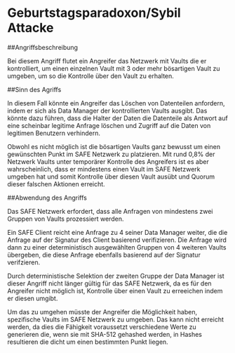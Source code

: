 # Geburtstagsparadoxon/Sybil Attacke

##Angriffsbeschreibung

Bei diesem Angriff flutet ein Angreifer das Netzwerk mit Vaults die er kontrolliert, um einen einzelnen Vault mit 3 oder mehr bösartigen Vault zu umgeben, um so die Kontrolle über den Vault zu erhalten.


##Sinn des Agriffs

In diesem Fall könnte ein Angreifer das Löschen von Datenteilen anfordern, indem er sich als Data Manager der kontrollierten Vaults ausgibt. Das könnte dazu führen, dass die Halter der Daten die Datenteile als Antwort auf eine scheinbar legitime Anfrage löschen und Zugriff auf die Daten von legitimen Benutzern verhindern.

Obwohl es nicht möglich ist die bösartigen Vaults ganz bewusst um einen gewünschten Punkt im SAFE Netzwerk zu platzieren. Mit rund 0,8% der Netzwerk Vaults unter temporärer Kontrolle des Angreifers ist es aber wahrscheinlich, dass er mindestens einen Vault im SAFE Netzwerk umgeben hat und somit Kontrolle über diesen Vault ausübt und Quorum dieser falschen Aktionen erreicht.

##Abwendung des Angriffs

Das SAFE Netzwerk erfordert, dass alle Anfragen von mindestens zwei Gruppen von Vaults prozessiert werden.

Ein SAFE Client reicht eine Anfrage zu 4 seiner Data Manager weiter, die die Anfrage auf der Signatur des Client basierend verifizieren. Die Anfrage wird dann zu einer deterministisch ausgewählten Gruppen von 4 weiteren Vaults übergeben, die diese Anfrage ebenfalls basierend auf der Signatur verifzieren.

Durch deterministische Selektion der zweiten Gruppe der Data Manager ist dieser Angriff nicht länger gültig für das SAFE Netzwerk, da es für den Angreifer nicht möglich ist, Kontrolle über einen Vault zu erreeichen indem er diesen umgibt.

Um das zu umgehen müsste der Angreifer die Möglichkeit haben, spezifische Vaults im SAFE Netzwerk zu umgeben. Das kann nicht erreicht werden, da dies die Fähigkeit voraussetzt verschiedene Werte zu generieren die, wenn sie mit SHA-512 gehashed werden, in Hashes resultieren die dicht um einen bestimmten Punkt liegen.
